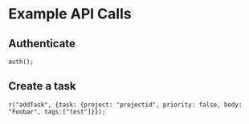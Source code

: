 # Example API Calls
## Authenticate

    auth();
    
## Create a task

    r("addTask", {task: {project: "projectid", priority: false, body: "Foobar", tags:["test"]}});
